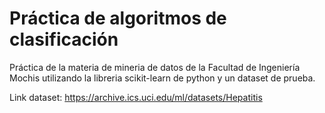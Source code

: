 # Práctica de algoritmos de clasificación
Práctica de la materia de mineria de datos de la Facultad de Ingeniería Mochis utilizando la libreria scikit-learn de python y un dataset de prueba.

Link dataset: https://archive.ics.uci.edu/ml/datasets/Hepatitis
